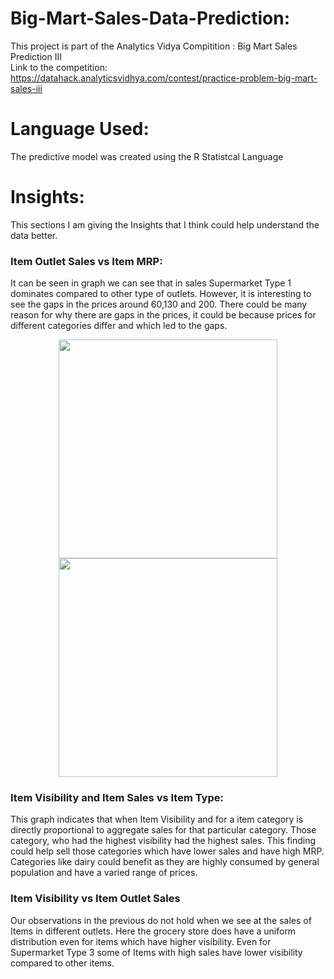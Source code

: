 # Big-Mart-Sales-Data-Prediction:

This project is part of the Analytics Vidya Compitition : Big Mart Sales Prediction III <br/>
Link to the competition: https://datahack.analyticsvidhya.com/contest/practice-problem-big-mart-sales-iii <br/>



# Language Used:
The predictive model was created using the R Statistcal Language <br/>


# Insights:

This sections I am giving the Insights that I think could help understand the data better. <br/>

### Item Outlet Sales vs Item MRP:

It can be seen in graph we can see that in sales Supermarket Type 1 dominates compared to other type of outlets. However, it is interesting to see the gaps in the prices around 60,130 and 200. There could be many reason for why there are gaps in the prices, it could be because prices for different categories differ and which led to the gaps.

<p align="center">
  <img src="C://Users/param/Desktop/NJIT/Sem 2/CS634 - DM/Project/Graph/Item_Outlet_Sales vs Item MRP.png" width="350"/>
  <img src="C:/Users/param/Desktop/Graph/1.png" width="350"/>
 </p>

### Item Visibility and Item Sales vs Item Type:

This graph indicates that when Item Visibility and for a item category is directly proportional to aggregate sales for that particular category. Those category, who had the highest visibility had the highest sales. This finding could help sell those categories which have lower sales and have high MRP. Categories like dairy could benefit as they are highly consumed by general population and have a varied range of prices.

### Item Visibility vs Item Outlet Sales

Our observations in the previous do not hold when we see at the sales of Items in different outlets. Here the grocery store does have a uniform distribution even for items which have higher visibility. Even for Supermarket Type 3 some of Items with high sales have lower visibility compared to other items.
